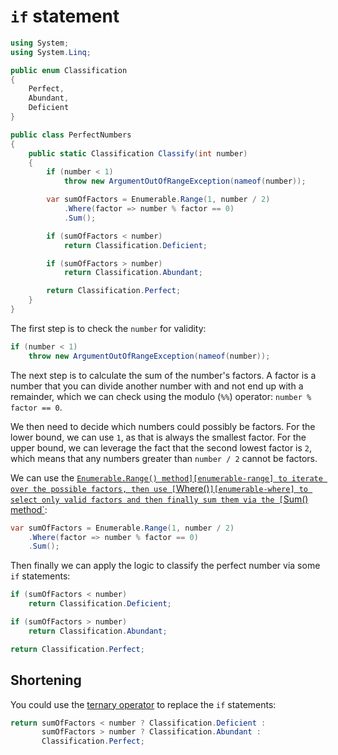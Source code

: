 # `if` statement

```csharp
using System;
using System.Linq;

public enum Classification
{
    Perfect,
    Abundant,
    Deficient
}

public class PerfectNumbers
{
    public static Classification Classify(int number)
    {
        if (number < 1)
            throw new ArgumentOutOfRangeException(nameof(number));

        var sumOfFactors = Enumerable.Range(1, number / 2)
            .Where(factor => number % factor == 0)
            .Sum();

        if (sumOfFactors < number)
            return Classification.Deficient;

        if (sumOfFactors > number)
            return Classification.Abundant;

        return Classification.Perfect;
    }
}
```

The first step is to check the `number` for validity:

```csharp
if (number < 1)
    throw new ArgumentOutOfRangeException(nameof(number));
```

The next step is to calculate the sum of the number's factors.
A factor is a number that you can divide another number with and not end up with a remainder, which we can check using the modulo (`%%`) operator: `number % factor == 0`.

We then need to decide which numbers could possibly be factors.
For the lower bound, we can use `1`, as that is always the smallest factor.
For the upper bound, we can leverage the fact that the second lowest factor is `2`, which means that any numbers greater than `number / 2` cannot be factors.

We can use the [`Enumerable.Range() method][enumerable-range] to iterate over the possible factors, then use [`Where()`][enumerable-where] to select only valid factors and then finally sum them via the [`Sum() method`][enumerable-sum]:

```csharp
var sumOfFactors = Enumerable.Range(1, number / 2)
    .Where(factor => number % factor == 0)
    .Sum();
```

Then finally we can apply the logic to classify the perfect number via some `if` statements:

```csharp
if (sumOfFactors < number)
    return Classification.Deficient;

if (sumOfFactors > number)
    return Classification.Abundant;

return Classification.Perfect;
```

## Shortening

You could use the [ternary operator][ternary-operator] to replace the `if` statements:

```csharp
return sumOfFactors < number ? Classification.Deficient :
       sumOfFactors > number ? Classification.Abundant :
       Classification.Perfect;
```

[ternary-operator]: https://learn.microsoft.com/en-us/dotnet/csharp/language-reference/operators/conditional-operator
[enumerable-range]: https://learn.microsoft.com/en-us/dotnet/api/system.linq.enumerable.range
[enumerable-where]: https://learn.microsoft.com/en-us/dotnet/api/system.linq.enumerable.where
[enumerable-sum]: https://learn.microsoft.com/en-us/dotnet/api/system.linq.enumerable.sum
